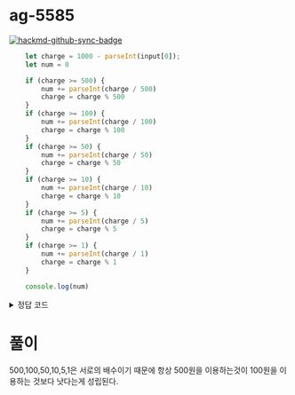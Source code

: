 # ag-5585

[![hackmd-github-sync-badge](https://hackmd.io/ZjShWHPyTNGM7jMvze8J9Q/badge)](https://hackmd.io/ZjShWHPyTNGM7jMvze8J9Q)

```javascript
    let charge = 1000 - parseInt(input[0]);
    let num = 0

    if (charge >= 500) {
        num += parseInt(charge / 500)
        charge = charge % 500
    }
    if (charge >= 100) {
        num += parseInt(charge / 100)
        charge = charge % 100
    }
    if (charge >= 50) {
        num += parseInt(charge / 50)
        charge = charge % 50
    }
    if (charge >= 10) {
        num += parseInt(charge / 10)
        charge = charge % 10
    }
    if (charge >= 5) {
        num += parseInt(charge / 5)
        charge = charge % 5
    }
    if (charge >= 1) {
        num += parseInt(charge / 1)
        charge = charge % 1
    }

    console.log(num)

```

<details>
    <summary>정답 코드</summary>
    const readline = require('readline');

const rl = readline.createInterface({
    input: process.stdin,
    output: process.stdout
});

let input = []

rl.on('line', function (line) {
    input.push(line);
}).on('close', function () {

    let charge = 1000 - parseInt(input[0]);
    let num = 0

    if (charge >= 500) {
        num += parseInt(charge / 500)
        charge = charge % 500
    }
    if (charge >= 100) {
        num += parseInt(charge / 100)
        charge = charge % 100
    }
    if (charge >= 50) {
        num += parseInt(charge / 50)
        charge = charge % 50
    }
    if (charge >= 10) {
        num += parseInt(charge / 10)
        charge = charge % 10
    }
    if (charge >= 5) {
        num += parseInt(charge / 5)
        charge = charge % 5
    }
    if (charge >= 1) {
        num += parseInt(charge / 1)
        charge = charge % 1
    }

    console.log(num)

    process.exit();

});

</details>

# 풀이
500,100,50,10,5,1은 서로의 배수이기 때문에 항상 500원을 이용하는것이 100원을 이용하는 것보다 낫다는게 성립된다. 